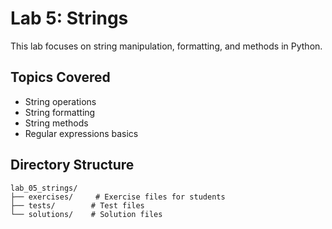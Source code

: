# Lab 5: Strings

This lab focuses on string manipulation, formatting, and methods in Python.

## Topics Covered
- String operations
- String formatting
- String methods
- Regular expressions basics

## Directory Structure
```
lab_05_strings/
├── exercises/     # Exercise files for students
├── tests/        # Test files
└── solutions/    # Solution files
``` 